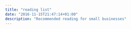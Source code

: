 ```yaml
---
title: "reading list"
date: "2016-11-15T21:47:14+01:00"
description: "Recommended reading for small businesses"
---
```

